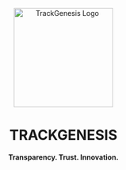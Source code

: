 <p align="center">
  <a href="https://trackgenesis.com/">
    <img src="https://github.com/trackgenesis/Assets/blob/main/TrackGenesis_Logo_White_Rounded_Square.png" alt="TrackGenesis Logo" width="200" height="200">
  </a>
</p>
<h1 align="center"><b>TRACKGENESIS</b></h1>
<p align="center">
  <b>Transparency. Trust. Innovation.</b>
</p>
